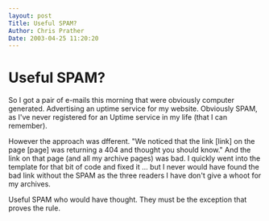 ```yaml
---
layout: post
Title: Useful SPAM?  
Author: Chris Prather
Date: 2003-04-25 11:20:20
---
```


# Useful SPAM?
So I got a pair of e-mails this morning that were obviously computer generated. Advertising an uptime service for my website. Obviously SPAM, as I've never registered for an Uptime service in my life (that I can remember).

However the approach was dfferent. "We noticed that the link [link] on the page [page] was returning a 404 and thought you should know." And the link on that page (and all my archive pages) was bad. I quickly went into the template for that bit of code and fixed it ... but I never would have found the bad link without the SPAM as the three readers I have don't give a whoot for my archives.

Useful SPAM who would have thought. They must be the exception that proves the rule. 
